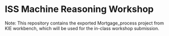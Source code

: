 ISS Machine Reasoning Workshop 
===============================

Note: This repository contains the exported Mortgage_process project from KIE workbench, which will be used for the in-class workshop submission.
